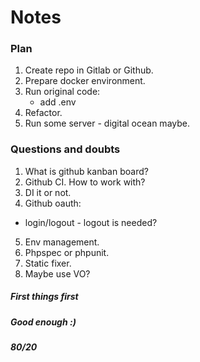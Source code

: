 # Notes

### Plan
1. Create repo in Gitlab or Github.
2. Prepare docker environment.
3. Run original code:
    - add .env
4. Refactor.
5. Run some server - digital ocean maybe.

### Questions and doubts
1. What is github kanban board?
2. Github CI. How to work with?
3. DI it or not.
4. Github oauth:
  - login/logout - logout is needed?
5. Env management.
6. Phpspec or phpunit.
7. Static fixer.
8. Maybe use VO?


##### First things first
##### Good enough :)
##### 80/20

